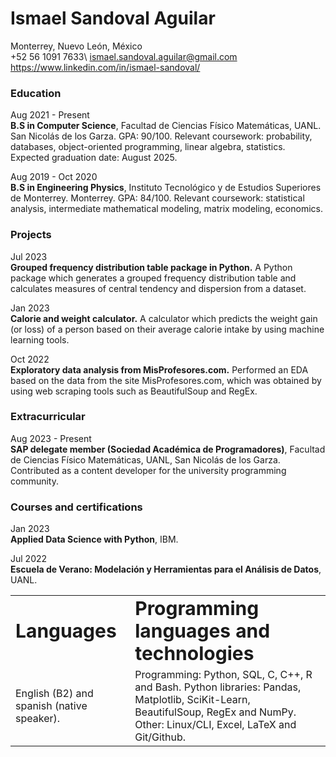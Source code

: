 # Ismael Sandoval Aguilar

Monterrey, Nuevo León, México\
+52 56 1091 7633\ 
ismael.sandoval.aguilar@gmail.com\
https://www.linkedin.com/in/ismael-sandoval/

### Education
                  
Aug 2021 - Present\
**B.S in Computer Science**, Facultad de Ciencias Físico Matemáticas, UANL. San Nicolás de los Garza. GPA: 90/100. Relevant coursework: probability, databases, object-oriented programming, linear algebra, statistics. Expected graduation date: August 2025.

Aug 2019 - Oct 2020\
**B.S in Engineering Physics**, Instituto Tecnológico y de Estudios Superiores de Monterrey. Monterrey. GPA: 84/100. Relevant coursework: statistical analysis, intermediate mathematical modeling, matrix modeling, economics.

### Projects

Jul 2023\
**Grouped frequency distribution table package in Python.** A Python package which generates a grouped frequency distribution table and calculates measures of central tendency and dispersion from a dataset.

Jan 2023\
**Calorie and weight calculator.** A calculator which predicts the weight gain (or loss) of a person based on their average calorie intake by using machine learning tools.

Oct 2022\
**Exploratory data analysis from MisProfesores.com.** Performed an EDA based on the data from the site MisProfesores.com, which was obtained by using web scraping tools such as BeautifulSoup and RegEx.

### Extracurricular 

Aug 2023 - Present\
**SAP delegate member (Sociedad Académica de Programadores)**, Facultad de Ciencias Físico Matemáticas, UANL, San Nicolás de los Garza. Contributed as a content developer for the university programming community.

[comment]: <### Programming languages and technologies  **Programming**: Python, SQL, C, C++, R and Bash.\ **Python libraries**: Pandas, Matplotlib, SciKit-Learn, BeautifulSoup, RegEx and NumPy.\ **Other**: Linux/CLI, Excel, LaTeX and Git/Github.> 

### Courses and certifications

Jan 2023\
**Applied Data Science with Python**, IBM.

Jul 2022\
**Escuela de Verano: Modelación y Herramientas para el Análisis de Datos**, UANL.

[comment]: <Jan 2022\ **Data Analysis with Python**, FreeCodeCamp > 

<table border="0">
 <tr>
    <td><b style="font-size:30px">Languages</b></td>
    <td><b style="font-size:30px">Programming languages and technologies</b></td>
 </tr>
 <tr>
    <td>English (B2) and spanish (native speaker).</td>
    <td>Programming: Python, SQL, C, C++, R and Bash.
    Python libraries: Pandas, Matplotlib, SciKit-Learn, BeautifulSoup, RegEx and NumPy.
    Other: Linux/CLI, Excel, LaTeX and Git/Github.</td>
 </tr>
</table>

